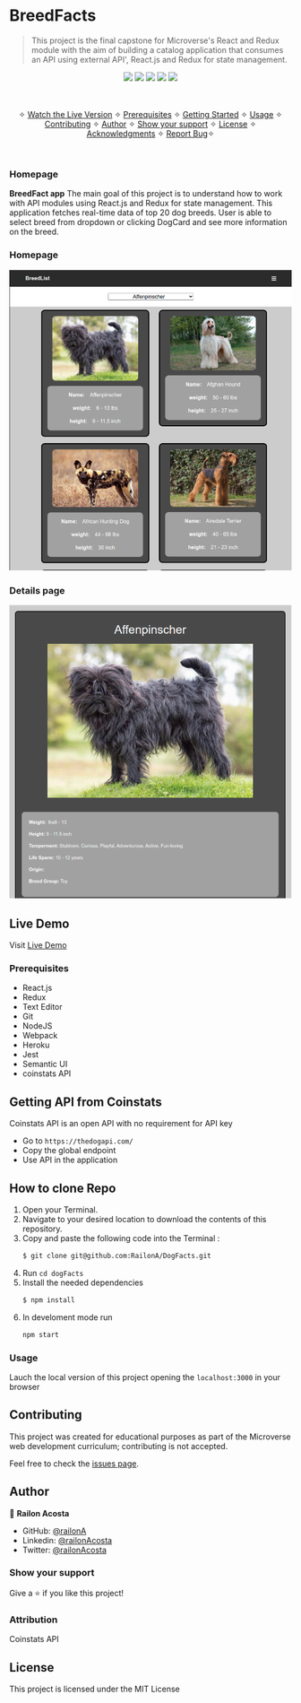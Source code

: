 # BreedFacts

> This project is the final capstone for Microverse's React and Redux module with the aim of building a catalog application that consumes an API using external API', React.js and Redux for state management.

<p align="center">
    <a href="https://img.shields.io/badge/Microverse-blueviolet" alt="Contributors">
        <img src="https://img.shields.io/badge/Microverse-blueviolet" /></a>
    <a href="https://www.javascript.com/" alt="JS">
        <img src="https://img.shields.io/badge/javaScript-ES6-yellow" /></a>
    <a href="https://webpack.js.org//" alt="Webpack">
        <img src="https://img.shields.io/badge/Webpack.js-5.21.2-blue" /></a>
    <a href="https://eslint.org/" alt="Eslint">
        <img src="https://img.shields.io/badge/eslint-6.8.0-red" /></a>
    <a href="https://stylelint.io/" alt="Stylelint">
        <img src="https://img.shields.io/badge/Stylelint-13.3.x-green" /></a>
</p>

<p align="center">
    <br />
    <br />&#10023;
    <a href="#Prerequisites">Watch the Live Version</a> &#10023;
    <a href="#Prerequisites">Prerequisites</a> &#10023;
    <a href="#Getting-Started">Getting Started</a> &#10023;
    <a href="#Usage">Usage</a> &#10023;
    <a href="#Contributing">Contributing</a> &#10023;
    <a href="#Author">Author</a> &#10023;
    <a href="#Show-your-support">Show your support</a> &#10023;
    <a href="#License">License</a> &#10023;
    <a href="#Acknowledgments">Acknowledgments</a> &#10023;
    <a href="https://github.com/Rashad-Muntar/to-do">Report Bug</a>&#10023;

</p>

<br/>

### Homepage
<b>BreedFact app</b> The main goal of this project is to understand how to work with API modules using React.js and Redux for state management. This application fetches real-time data of top 20 dog breeds. User is able to select breed from dropdown or clicking DogCard and see more information on the breed.

### Homepage
![Screenshot](./src/assets/homePage.png)

### Details page
![Screenshot](./src/assets/detailPage.png)

## Live Demo

Visit [Live Demo](https://thedoglist.herokuapp.com/)

### Prerequisites

- React.js
- Redux
- Text Editor
- Git
- NodeJS
- Webpack
- Heroku
- Jest
- Semantic UI
- coinstats API

## Getting API from Coinstats
Coinstats API is an open API with no requirement for API key
- Go to `https://thedogapi.com/`
- Copy the global endpoint
- Use API in the application

## How to clone Repo
1. Open your Terminal.
2. Navigate to your desired location to download the contents of this repository.
3. Copy and paste the following code into the Terminal :
   ```bash
   $ git clone git@github.com:RailonA/DogFacts.git
   ```
4. Run `cd dogFacts`
5. Install the needed dependencies 
    ```bash
    $ npm install
    ```
6. In develoment mode run 
    ```bash
    npm start
    ```

### Usage
Lauch the local version of this project opening the `localhost:3000` in your browser

## Contributing

This project was created for educational purposes as part of the Microverse web development curriculum; contributing is not accepted.

Feel free to check the [issues page](https://github.com/RailonA/DogFacts/issues).

## Author

👤 **Railon Acosta**

- GitHub: [@railonA](https://github.com/RailonA)
- Linkedin: [@railonAcosta](https://www.linkedin.com/in/railon-acosta-81265180/)
- Twitter: [@railonAcosta](https://twitter.com/RailonAcosta)


### Show your support

Give a ⭐️ if you like this project!

### Attribution
Coinstats API


## License


This project is licensed under the MIT License
